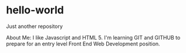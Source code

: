 # hello-world
Just another repository


About Me:
I like Javascript and HTML 5. I'm learning GIT and GITHUB to prepare for an entry level Front End Web Development position.
